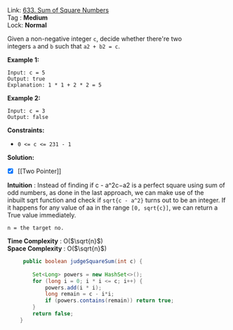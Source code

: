 Link: [633. Sum of Square Numbers](https://leetcode.com/problems/sum-of-square-numbers/) <br>
Tag : **Medium**<br>
Lock: **Normal**

Given a non-negative integer `c`, decide whether there're two integers `a` and `b` such that `a2 + b2 = c`.

**Example 1:**
```
Input: c = 5
Output: true
Explanation: 1 * 1 + 2 * 2 = 5
```

**Example 2:**
```
Input: c = 3
Output: false
```

**Constraints:**
-   `0 <= c <= 231 - 1`

**Solution:**

- [x] [[Two Pointer]]

**Intuition** :
Instead of finding if c - a^2c−a2 is a perfect square using sum of odd numbers, as done in the last approach, we can make use of the inbuilt sqrt function and check if `sqrt{c - a^2}` turns out to be an integer. If it happens for any value of aa in the range `[0, sqrt{c}]`, we can return a True value immediately.

```
n = the target no.
```
**Time Complexity** : O($\sqrt{n}$)<br>
**Space Complexity** : O($\sqrt{n}$)

```java
     public boolean judgeSquareSum(int c) {
        
        Set<Long> powers = new HashSet<>();
        for (long i = 0; i * i <= c; i++) {
            powers.add(i * i);
            long remain = c - i*i;
            if (powers.contains(remain)) return true;
        }
        return false;
    }
```


